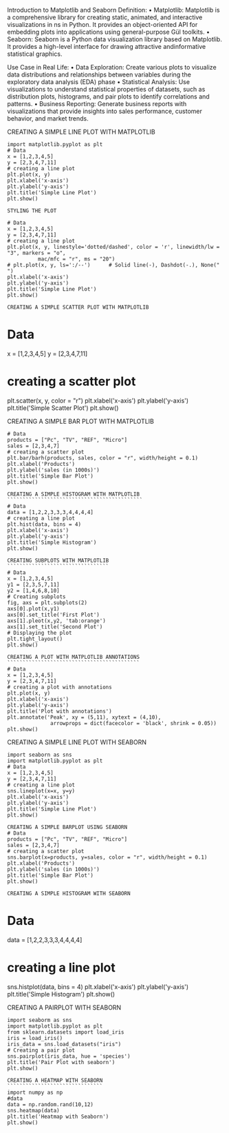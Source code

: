 Introduction to Matplotlib and Seaborn
Definition:
• Matplotlib: Matplotlib is a comprehensive library for creating static, animated, and interactive visualizations in ns in Python. It provides an object-oriented API for embedding plots into applications 
using general-purpose Gül toolkits. 
• Seaborn: Seaborn is a Python data visualization library based on Matplotlib. It provides a high-level interface for drawing attractive andinformative statistical graphics.

Use Case in Real Life:
• Data Exploration: Create various plots to visualize data distributions and relationships between variables during the exploratory data analysis (EDA) phase
• Statistical Analysis: Use visualizations to understand statistical properties of datasets, such as distribution plots, histograms, and pair plots to identify correlations and patterns. 
• Business Reporting: Generate business reports with visualizations that provide insights into sales performance, customer behavior, and market trends.

CREATING A SIMPLE LINE PLOT WITH MATPLOTLIB
````````````````````````````````````````````
import matplotlib.pyplot as plt
# Data
x = [1,2,3,4,5]
y = [2,3,4,7,11]
# creating a line plot
plt.plot(x, y)
plt.xlabel('x-axis')
plt.ylabel('y-axis')
plt.title('Simple Line Plot')
plt.show()

STYLING THE PLOT

# Data
x = [1,2,3,4,5]
y = [2,3,4,7,11]
# creating a line plot
plt.plot(x, y, linestyle='dotted/dashed', color = 'r', linewidth/lw = "3", markers = "o", 
          mac/mfc = "r", ms = "20")
# plt.plot(x, y, ls=':/--')      # Solid line(-), Dashdot(-.), None(" ")
plt.xlabel('x-axis')
plt.ylabel('y-axis')
plt.title('Simple Line Plot')
plt.show()

CREATING A SIMPLE SCATTER PLOT WITH MATPLOTLIB
```````````````````````````````````````````````
# Data
x = [1,2,3,4,5]
y = [2,3,4,7,11]
# creating a scatter plot
plt.scatter(x, y, color = "r")
plt.xlabel('x-axis')
plt.ylabel('y-axis')
plt.title('Simple Scatter Plot')
plt.show()

CREATING A SIMPLE BAR PLOT WITH MATPLOTLIB
```````````````````````````````````````````````
# Data
products = ["Pc", "TV", "REF", "Micro"]
sales = [2,3,4,7]
# creating a scatter plot
plt.bar/barh(products, sales, color = "r", width/height = 0.1)
plt.xlabel('Products')
plt.ylabel('sales (in 1000s)')
plt.title('Simple Bar Plot')
plt.show()

CREATING A SIMPLE HISTOGRAM WITH MATPLOTLIB
````````````````````````````````````````````
# Data
data = [1,2,2,3,3,3,4,4,4,4]
# creating a line plot
plt.hist(data, bins = 4)
plt.xlabel('x-axis')
plt.ylabel('y-axis')
plt.title('Simple Histogram')
plt.show()

CREATING SUBPLOTS WITH MATPLOTLIB
`````````````````````````````````
# Data
x = [1,2,3,4,5]
y1 = [2,3,5,7,11]
y2 = [1,4,6,8,10]
# Creating subplots
fig, axs = plt.subplots(2)
axs[0].plot(x,y1)
axs[0].set_title('First Plot')
axs[1].pleot(x,y2, 'tab:orange')
axs[1].set_title('Second Plot')
# Displaying the plot
plt.tight_layout()
plt.show()

CREATING A PLOT WITH MATPLOTLIB ANNOTATIONS
```````````````````````````````````````````
# Data
x = [1,2,3,4,5]
y = [2,3,4,7,11]
# creating a plot with annotations
plt.plot(x, y)
plt.xlabel('x-axis')
plt.ylabel('y-axis')
plt.title('Plot with annotations')
plt.annotate('Peak', xy = (5,11), xytext = (4,10), 
              arrowprops = dict(facecolor = 'black', shrink = 0.05))
plt.show()

``````````````````````````````````````````````````````````````````````````````````````````````

CREATING A SIMPLE LINE PLOT WITH SEABORN
````````````````````````````````````````````
import seaborn as sns
import matplotlib.pyplot as plt
# Data
x = [1,2,3,4,5]
y = [2,3,4,7,11]
# creating a line plot
sns.lineplot(x=x, y=y)
plt.xlabel('x-axis')
plt.ylabel('y-axis')
plt.title('Simple Line Plot')
plt.show()

CREATING A SIMPLE BARPLOT USING SEABORN
# Data
products = ["Pc", "TV", "REF", "Micro"]
sales = [2,3,4,7]
# creating a scatter plot
sns.barplot(x=products, y=sales, color = "r", width/height = 0.1)
plt.xlabel('Products')
plt.ylabel('sales (in 1000s)')
plt.title('Simple Bar Plot')
plt.show()

CREATING A SIMPLE HISTOGRAM WITH SEABORN
````````````````````````````````````````````
# Data
data = [1,2,2,3,3,3,4,4,4,4]
# creating a line plot
sns.histplot(data, bins = 4)
plt.xlabel('x-axis')
plt.ylabel('y-axis')
plt.title('Simple Histogram')
plt.show()

CREATING A PAIRPLOT WITH SEABORN
`````````````````````````````````
import seaborm as sns
import matplotlib.pyplot as plt
from sklearn.datasets import load_iris
iris = load_iris()
iris_data = sns.load_datasets("iris")
# Creating a pair plot
sns.pairplot(iris_data, hue = 'species')
plt.title('Pair Plot with seaborn')
plt.show()

CREATING A HEATMAP WITH SEABORN
```````````````````````````````
import numpy as np
#data
data = np.random.rand(10,12)
sns.heatmap(data)
plt.title('Heatmap with Seaborn')
plt.show()